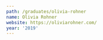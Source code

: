 ```yaml
---
path: /graduates/olivia-rohner
name: Olivia Rohner
website: https://oliviarohner.com/
year: '2019'
---
```

